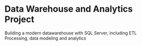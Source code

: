 # Data Warehouse and Analytics Project

Building a modern datawarehouse with SQL Server, including ETL Processing, data modeling and analytics
